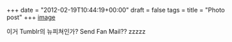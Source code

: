 +++
date = "2012-02-19T10:44:19+00:00"
draft = false
tags = 
title = "Photo post"
+++
[image](/assets/2012-02-19-photo-post/f516827d873bb0653745bc29f4887c5d5dc4b770de7d852d5ed5ea62d6bc09de.png)



이거 Tumblr의 뉴피쳐인가? Send Fan Mail?? zzzzz
